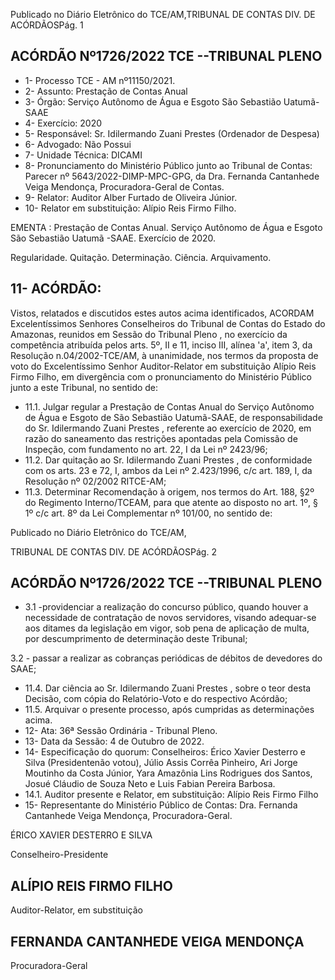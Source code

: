 Publicado  no  Diário  Eletrônico do TCE/AM,TRIBUNAL DE CONTAS DIV. DE ACÓRDÃOSPág. 1

## ACÓRDÃO Nº1726/2022  TCE --TRIBUNAL PLENO

- 1- Processo TCE - AM nº11150/2021.
- 2- Assunto: Prestação de Contas Anual
- 3- Órgão: Serviço Autônomo de Água e Esgoto São Sebastião Uatumã-SAAE
- 4- Exercício: 2020
- 5- Responsável: Sr. Idilermando Zuani Prestes (Ordenador de Despesa)
- 6- Advogado: Não Possui
- 7- Unidade Técnica: DICAMI
- 8- Pronunciamento  do  Ministério  Público  junto  ao  Tribunal  de  Contas: Parecer  nº 5643/2022-DIMP-MPC-GPG, da Dra. Fernanda Cantanhede Veiga Mendonça, Procuradora-Geral de Contas.
- 9- Relator: Auditor Alber Furtado de Oliveira Júnior.
- 10-  Relator em substituição: Alípio Reis Firmo Filho.

EMENTA : Prestação de Contas Anual. Serviço Autônomo de Água e Esgoto São Sebastião Uatumã -SAAE. Exercício de 2020.

Regularidade. Quitação. Determinação. Ciência. Arquivamento.

## 11-  ACÓRDÃO:

Vistos,  relatados  e  discutidos  estes  autos  acima  identificados, ACORDAM Excelentíssimos Senhores Conselheiros do Tribunal de Contas do Estado do Amazonas, reunidos em Sessão do Tribunal Pleno , no exercício da competência atribuída pelos arts. 5º, II e 11, inciso III, alínea 'a', item 3, da Resolução n.04/2002-TCE/AM, à unanimidade, nos termos da proposta de voto do Excelentíssimo Senhor Auditor-Relator em substituição Alípio Reis Firmo Filho, em divergência com o pronunciamento do Ministério Público junto a este Tribunal, no sentido de:

- 11.1. Julgar regular a Prestação de Contas Anual do Serviço Autônomo de Água e Esgoto de São Sebastião Uatumã-SAAE, de responsabilidade do Sr. Idilermando Zuani Prestes , referente ao exercício de 2020, em razão  do  saneamento  das  restrições  apontadas  pela  Comissão  de Inspeção, com fundamento no art. 22, I da Lei nº 2423/96;
- 11.2. Dar quitação ao Sr. Idilermando Zuani Prestes , de conformidade com os  arts.  23  e  72,  I,  ambos  da  Lei  nº  2.423/1996,  c/c  art.  189,  I,  da Resolução nº 02/2002 RITCE-AM;
- 11.3. Determinar Recomendação à  origem,  nos  termos  do  Art.  188,  §2º  do Regimento Interno/TCEAM, para que atente ao disposto no art. 1º, § 1º c/c art. 8º da Lei Complementar nº 101/00, no sentido de:

Publicado  no  Diário  Eletrônico do TCE/AM,

TRIBUNAL DE CONTAS DIV. DE ACÓRDÃOSPág. 2

## ACÓRDÃO Nº1726/2022  TCE --TRIBUNAL PLENO

- 3.1 -providenciar a realização do concurso  público, quando  houver  a  necessidade  de  contratação  de  novos servidores, visando adequar-se aos ditames da legislação em vigor, sob pena de aplicação de multa, por descumprimento de determinação deste Tribunal;

3.2 - passar a realizar as cobranças periódicas de débitos de devedores do SAAE;

- 11.4. Dar  ciência ao Sr.  Idilermando  Zuani  Prestes ,  sobre  o  teor  desta Decisão, com cópia do Relatório-Voto e do respectivo Acórdão;
- 11.5. Arquivar o presente processo, após  cumpridas  as  determinações acima.
- 12-  Ata: 36ª Sessão Ordinária - Tribunal Pleno.
- 13-  Data da Sessão: 4 de Outubro de 2022.
- 14-  Especificação do quorum: Conselheiros: Érico Xavier Desterro e Silva (Presidentenão  votou),  Júlio  Assis  Corrêa  Pinheiro,  Ari  Jorge  Moutinho  da  Costa  Júnior,  Yara Amazônia  Lins  Rodrigues  dos  Santos,  Josué  Cláudio  de  Souza  Neto  e  Luis  Fabian Pereira Barbosa.
- 14.1. Auditor presente e Relator, em substituição: Alípio Reis Firmo Filho
- 15-  Representante do Ministério Público de Contas: Dra. Fernanda Cantanhede Veiga Mendonça, Procuradora-Geral.

ÉRICO XAVIER DESTERRO E SILVA

Conselheiro-Presidente

## ALÍPIO REIS FIRMO FILHO

Auditor-Relator, em substituição

## FERNANDA CANTANHEDE VEIGA MENDONÇA

Procuradora-Geral